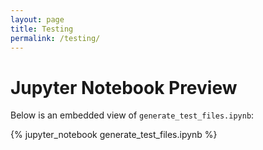 ```yaml
---
layout: page
title: Testing
permalink: /testing/
---
```


# Jupyter Notebook Preview

Below is an embedded view of `generate_test_files.ipynb`:

{% jupyter_notebook generate_test_files.ipynb %}